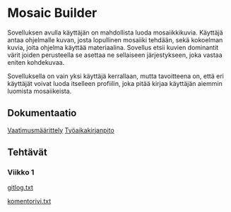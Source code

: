 # Mosaic Builder #

Sovelluksen avulla käyttäjän on mahdollista luoda mosaiikkikuvia. Käyttäjä antaa ohjelmalle kuvan, josta lopullinen mosaiiki tehdään, sekä kokoelman kuvia, joita ohjelma käyttää materiaalina. Sovellus etsii kuvien dominantit värit joiden perusteella se asettaa ne sellaiseen järjestykseen, joka vastaa eniten kohdekuvaa.

Sovelluksella on vain yksi käyttäjä kerrallaan, mutta tavoitteena on, että eri käyttäjät voivat luoda itselleen profiilin, joka pitää kirjaa käyttäjän aiemmin luomista mosaiikeista. 

## Dokumentaatio ##

[Vaatimusmäärittely](https://github.com/ratilmii/ot-harjoitustyo/blob/master/Dokumentaatio/Vaatimusmaarittely.md)
[Työaikakirjanpito](https://github.com/ratilmii/ot-harjoitustyo/blob/master/Dokumentaatio/Tyoaikakirjanpito.md)

## Tehtävät ##

### Viikko 1 ###

[gitlog.txt](https://github.com/ratilmii/ot-harjoitustyo/blob/master/laskarit/viikko1/gitlog.txt)

[komentorivi.txt](https://github.com/ratilmii/ot-harjoitustyo/blob/master/laskarit/viikko1/komentorivi.txt)

